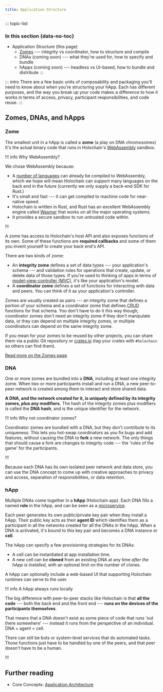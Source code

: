 ```yaml
---
title: Application Structure
---
```


::: topic-list
### In this section {data-no-toc}

* Application Structure (this page)
    * [Zomes](/build/zomes/) --- integrity vs coordinator, how to structure and compile
    * DNAs (coming soon) --- what they're used for, how to specify and bundle
    * hApps (coming soon) --- headless vs UI-based, how to bundle and distribute
:::

::: intro
There are a few basic units of composability and packaging you'll need to know about when you're structuring your hApp. Each has different purposes, and the way you break up your code makes a difference to how it works in terms of access, privacy, participant responsibilities, and code reuse.
:::

## Zomes, DNAs, and hApps

### Zome

The smallest unit in a hApp is called a **zome** (a play on DNA chromosomes) It's the actual binary code that runs in Holochain's [WebAssembly](https://webassembly.org/) sandbox.

!!! info Why WebAssembly?

We chose WebAssembly because:

* A [number of languages](https://github.com/appcypher/awesome-wasm-langs) can already be compiled to WebAssembly, which we hope will mean Holochain can support many languages on the back end in the future (currently we only supply a back-end SDK for Rust.)
* It's small and fast --- it can get compiled to machine code for near-native speed.
* Holochain is written in Rust, and Rust has an excellent WebAssembly engine called [Wasmer](https://wasmer.io/) that works on all the major operating systems.
* It provides a secure sandbox to run untrusted code within.

!!!

A zome has access to Holochain's host API and also exposes functions of its own. Some of these functions are **required callbacks** and some of them you invent yourself to create your back end's API.

There are two kinds of zome:

* An **integrity zome** defines a set of data types --- your application's schema --- and validation rules for operations that create, update, or delete data of those types. If you're used to thinking of apps in terms of [model-view-controller (MVC)](https://en.wikipedia.org/wiki/Model%E2%80%93view%E2%80%93controller), it's like your application's model.
* A **coordinator zome** defines a set of functions for interacting with data and peers. You can think of it as your application's controller.

Zomes are usually created as pairs --- an integrity zome that defines a portion of your schema and a coordinator zome that defines <abbr title="create, read, update, delete">CRUD</abbr> functions for that schema. You don't have to do it this way though; coordinator zomes don't need an integrity zome if they don't manipulate data, or they can depend on multiple integrity zomes, or multiple coordinators can depend on the same integrity zome.

If you mean for your zomes to be reused by other projects, you can share them via a public Git repository or [crates.io](https://crates.io) (tag your crates with `#holochain` so others can find them).

[Read more on the Zomes page](/build/zomes/).

### DNA

One or more zomes are bundled into a **DNA**, including at least one integrity zome. When two or more participants install and run a DNA, a new peer-to-peer network is created among them to interact and store shared data.

**A DNA, and the network created for it, is uniquely defined by its integrity zomes, plus any modifiers.** The hash of the integrity zomes plus modifiers is called the **DNA hash**, and is the unique identifier for the network.

!!! info Why not coordinator zomes?

Coordinator zomes are bundled with a DNA, but they don't contribute to its uniqueness. This lets you hot-swap coordinators as you fix bugs and add features, without causing the DNA to **fork** a new network. The only things that should cause a fork are changes to integrity code --- the 'rules of the game' for the participants.

!!!

Because each DNA has its own isolated peer network and data store, you can use the DNA concept to come up with creative approaches to privacy and access, separation of responsibilities, or data retention.

### hApp

Multiple DNAs come together in a **hApp** (Holochain app). Each DNA fills a named **role** in the hApp, and can be seen as a [microservice](https://en.wikipedia.org/wiki/Microservices).

Each peer generates its own public/private key pair when they install a hApp. Their public key acts as their **agent ID** which identifies them as a participant in all the networks created for all the DNAs in the hApp. When a DNA is activated, it's bound to this key pair and becomes a DNA instance or **cell**.

The hApp can specify a few provisioning strategies for its DNAs:

* A cell can be instantiated at app installation time.
* A new cell can be **cloned** from an existing DNA at any time _after the hApp is installed_, with an optional limit on the number of clones.

A hApp can optionally include a web-based UI that supporting Holochain runtimes <!-- TODO: link --> can serve to the user.

!!! info A hApp always runs locally

The big difference with peer-to-peer stacks like Holochain is that **all the code** --- both the back end and the front end --- **runs on the devices of the participants themselves**.

That means that a DNA doesn't exist as some piece of code that runs 'out there somewhere' --- instead it runs from the perspective of an individual. DNA + agent = cell.

There can still be bots or system-level services that do automated tasks. Those functions just have to be handled by one of the peers, and that peer doesn't have to be a human.

!!!

## Further reading

* Core Concepts: [Application Architecture](/concepts/2_application_architecture)